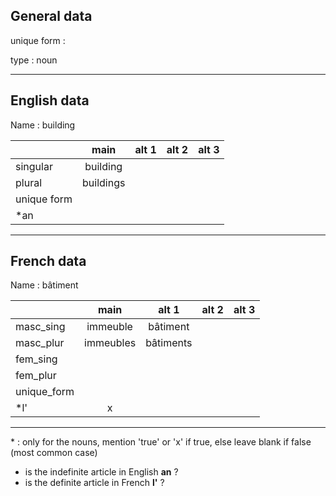 ## General data

unique form :

type : noun

---

## English data

Name : building

|             |   main    | alt 1 | alt 2 | alt 3 |
| :---------- | :-------: | :---: | :---: | ----- |
| singular    | building  |       |       |       |
| plural      | buildings |       |       |       |
| unique form |           |       |       |       |
| \*an        |           |       |       |       |

---

## French data

Name : bâtiment

|             |   main    |   alt 1   | alt 2 | alt 3 |
| :---------- | :-------: | :-------: | :---: | :---: |
| masc_sing   | immeuble  | bâtiment  |       |       |
| masc_plur   | immeubles | bâtiments |       |       |
| fem_sing    |           |           |       |       |
| fem_plur    |           |           |       |       |
| unique_form |           |           |       |       |
| \*l'        |     x     |           |       |       |

---

\* : only for the nouns, mention 'true' or 'x' if true, else leave blank if false (most common case)

- is the indefinite article in English **an** ?
- is the definite article in French **l'** ?
